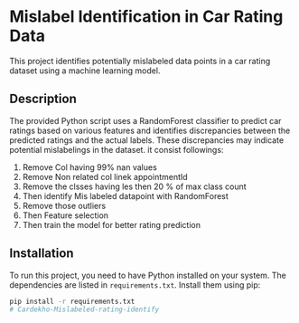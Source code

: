 # Mislabel Identification in Car Rating Data

This project identifies potentially mislabeled data points in a car rating dataset using a machine learning model.

## Description
The provided Python script uses a RandomForest classifier to predict car ratings based on various features and identifies discrepancies between the predicted ratings and the actual labels. These discrepancies may indicate potential mislabelings in the dataset.
it consist followings:
1. Remove Col having 99% nan values
2. Remove Non related col linek appointmentId
3. Remove the clsses having les then 20 % of max class count
4. Then identify Mis labeled datapoint with RandomForest
5. Remove those outliers
6. Then Feature selection
7. Then train the model for better rating prediction

## Installation
To run this project, you need to have Python installed on your system. The dependencies are listed in `requirements.txt`. Install them using pip:

```bash
pip install -r requirements.txt
# Cardekho-Mislabeled-rating-identify

